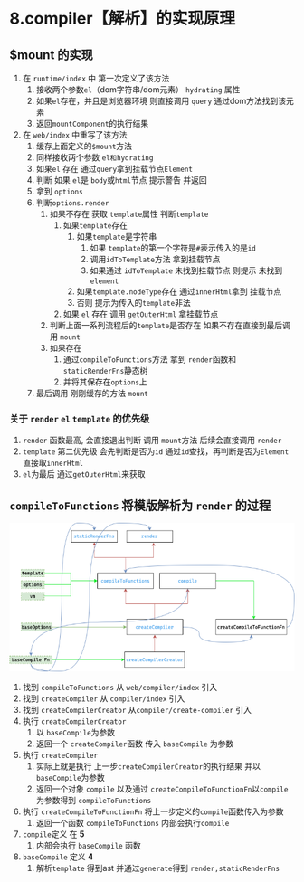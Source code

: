 # 8.compiler【解析】的实现原理

## $mount 的实现
1. 在 `runtime/index` 中 第一次定义了该方法
   1. 接收两个参数`el`（dom字符串/dom元素） `hydrating` 属性
   2. 如果`el`存在，并且是浏览器环境 则直接调用 `query` 通过dom方法找到该元素
   3. 返回`mountComponent`的执行结果
2. 在 `web/index` 中重写了该方法
   1. 缓存上面定义的`$mount`方法
   2. 同样接收两个参数 `el和hydrating`
   3. 如果`el` 存在 通过`query`拿到挂载节点`Element`
   4. 判断 如果 `el`是 `body`或`html`节点 提示警告 并返回
   5. 拿到 `options`
   6. 判断`options.render`
      1. 如果不存在 获取 `template`属性 判断`template`
         1. 如果`template`存在
            1. 如果`template`是字符串
               1. 如果 `template`的第一个字符是`#`表示传入的是`id` 
               2. 调用`idToTemplate`方法 拿到挂载节点
               3. 如果通过 `idToTemplate` 未找到挂载节点 则提示 未找到`element`
            2. 如果`template.nodeType`存在 通过`innerHtml`拿到 挂载节点
            3. 否则 提示为传入的`template`非法
         2. 如果 `el` 存在 调用 `getOuterHtml` 拿挂载节点
      2. 判断上面一系列流程后的`template`是否存在 如果不存在直接到最后调用 `mount`
      3. 如果存在
         1. 通过`compileToFunctions`方法 拿到 `render`函数和 `staticRenderFns`静态树
         2. 并将其保存在`options`上
   7. 最后调用 刚刚缓存的方法 `mount`


### 关于 `render` `el` `template` 的优先级
1.  `render` 函数最高, 会直接退出判断 调用 `mount`方法 后续会直接调用 `render`
2.  `template` 第二优先级 会先判断是否为`id` 通过`id`查找，再判断是否为`Element` 直接取`innerHtml`
3.  `el`为最后 通过`getOuterHtml`来获取


## `compileToFunctions` 将模版解析为 `render` 的过程

![](./compile.drawio.png)

1.  找到 `compileToFunctions` 从 `web/compiler/index` 引入
2.  找到 `createCompiler` 从 `compiler/index` 引入
3.  找到 `createCompilerCreator` 从`compiler/create-compiler` 引入
4.  执行 `createCompilerCreator`
    1.   以 `baseCompile`为参数
    2.   返回一个 `createCompiler`函数 传入 `baseCompile` 为参数
5.  执行 `createCompiler`
    1.  实际上就是执行 上一步`createCompilerCreator`的执行结果 并以`baseCompile`为参数
    2.  返回一个对象 `compile` 以及通过 `createCompileToFunctionFn`以`compile`为参数得到 `compileToFunctions`
6.  执行 `createCompileToFunctionFn` 将上一步定义的`compile`函数传入为参数
    1.  返回一个函数 `compileToFunctions` 内部会执行`compile`
7.  `compile`定义 在 **5**
    1.  内部会执行 `baseCompile` 函数
8.  `baseCompile` 定义  **4**
    1.  解析`template` 得到ast 并通过`generate`得到 `render,staticRenderFns`

